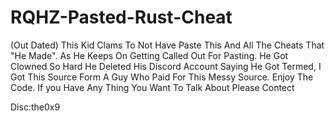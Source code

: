 # RQHZ-Pasted-Rust-Cheat
(Out Dated)
This Kid Clams To Not Have Paste This And All The Cheats That "He Made". As He Keeps On Getting Called Out For Pasting. He Got Clowned So Hard He Deleted His Discord Account Saying He Got Termed, I Got This Source Form A Guy Who Paid For This Messy Source. Enjoy The Code. If you Have Any Thing You Want To Talk About Please Contect

Disc:the0x9
